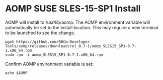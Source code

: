 # AOMP SUSE SLES-15-SP1 Install 
AOMP will install to /usr/lib/aomp. The AOMP environment variable will automatically be set to the install location. This may require a new terminal to be launched to see the change.
```
wget https://github.com/ROCm-Developer-Tools/aomp/releases/download/rel_0.7-1/aomp_SLES15_SP1-0.7-1.x86_64.rpm
sudo rpm -i aomp_SLES15_SP1-0.7-1.x86_64.rpm
```
Confirm AOMP environment variable is set:
```
echo $AOMP
```
